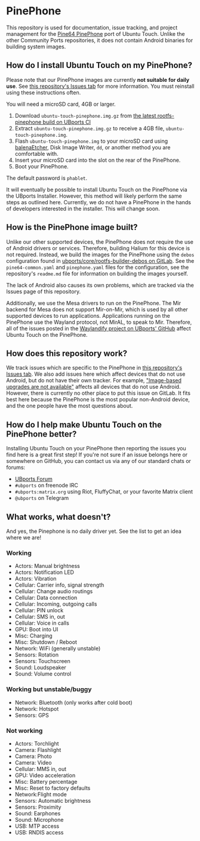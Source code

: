 # PinePhone

This repository is used for documentation, issue tracking, and project management for the [Pine64 PinePhone](https://www.pine64.org/pinephone/) port of Ubuntu Touch. Unlike the other Community Ports repositories, it does not contain Android binaries for building system images.

## How do I install Ubuntu Touch on my PinePhone?

Please note that our PinePhone images are currently **not suitable for daily use**. See [this repository's Issues tab][] for more information. You must reinstall using these instructions often.

You will need a microSD card, 4GB or larger.

1. Download `ubuntu-touch-pinephone.img.gz` from [the latest rootfs-pinephone build on UBports CI](https://ci.ubports.com/job/rootfs/job/rootfs-pinephone/)
1. Extract `ubuntu-touch-pinephone.img.gz` to receive a 4GB file, `ubuntu-touch-pinephone.img`.
1. Flash `ubuntu-touch-pinephone.img` to your microSD card using [balenaEtcher](https://www.balena.io/etcher/), Disk Image Writer, `dd`, or another method you are comfortable with.
1. Insert your microSD card into the slot on the rear of the PinePhone.
1. Boot your PinePhone.

The default password is `phablet`.

It will eventually be possible to install Ubuntu Touch on the PinePhone via the UBports Installer. However, this method will likely perform the same steps as outlined here. Currently, we do not have a PinePhone in the hands of developers interested in the installer. This will change soon.

## How is the PinePhone image built?

Unlike our other supported devices, the PinePhone does not require the use of Android drivers or services. Therefore, building Halium for this device is not required. Instead, we build the images for the PinePhone using the `debos` configuration found in [ubports/core/rootfs-builder-debos on GitLab](https://gitlab.com/ubports/core/rootfs-builder-debos). See the `pine64-common.yaml` and `pinephone.yaml` files for the configuration, see the repository's `readme.md` file for information on building the images yourself.

The lack of Android also causes its own problems, which are tracked via the Issues page of this repository.

Additionally, we use the Mesa drivers to run on the PinePhone. The Mir backend for Mesa does not support Mir-on-Mir, which is used by all other supported devices to run applications. Applications running on the PinePhone use the Wayland protocol, not MirAL, to speak to Mir. Therefore, all of the issues posted in the [Waylandify project on UBports' GitHub](https://github.com/orgs/ubports/projects/16) affect Ubuntu Touch on the PinePhone.

## How does this repository work?

We track issues which are specific to the PinePhone in [this repository's Issues tab][]. We also add issues here which affect devices that do not use Android, but do not have their own tracker. For example, ["Image-based upgrades are not available"](https://gitlab.com/ubports/community-ports/pinephone/issues/1) affects all devices that do not use Android. However, there is currently no other place to put this issue on GitLab. It fits best here because the PinePhone is the most popular non-Android device, and the one people have the most questions about.

## How do I help make Ubuntu Touch on the PinePhone better?

Installing Ubuntu Touch on your PinePhone then reporting the issues you find here is a great first step! If you're not sure if an issue belongs here or somewhere on GitHub, you can contact us via any of our standard chats or forums:

* [UBports Forum](https://forums.ubports.com)
* `#ubports` on freenode IRC
* `#ubports:matrix.org` using Riot, FluffyChat, or your favorite Matrix client
* `@ubports` on Telegram

[this repository's Issues tab]: https://gitlab.com/ubports/community-ports/pinephone/issues

## What works, what doesn't?

And yes, the Pinephone is no daily driver yet. See the list to get an idea where we are!

### Working
* Actors: Manual brightness
* Actors: Notification LED
* Actors: Vibration
* Cellular: Carrier info, signal strength
* Cellular: Change audio routings
* Cellular: Data connection
* Cellular: Incoming, outgoing calls
* Cellular: PIN unlock
* Cellular: SMS in, out
* Cellular: Voice in calls
* GPU: Boot into UI
* Misc: Charging
* Misc: Shutdown / Reboot
* Network: WiFi (generally unstable)
* Sensors: Rotation
* Sensors: Touchscreen
* Sound: Loudspeaker
* Sound: Volume control

### Working but unstable/buggy
* Network: Bluetooth (only works after cold boot)
* Network: Hotspot
* Sensors: GPS

### Not working
* Actors: Torchlight
* Camera: Flashlight
* Camera: Photo
* Camera: Video
* Cellular: MMS in, out
* GPU: Video acceleration
* Misc: Battery percentage
* Misc: Reset to factory defaults
* Network:Flight mode
* Sensors: Automatic brightness
* Sensors: Proximity
* Sound: Earphones
* Sound: Microphone
* USB: MTP access
* USB: RNDIS access


